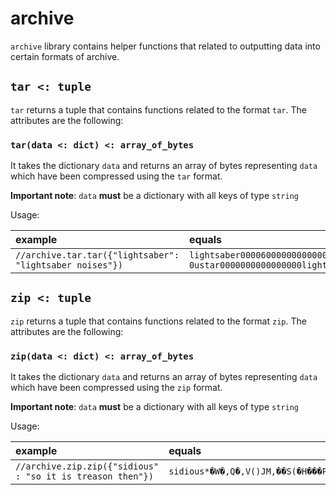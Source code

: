 # archive

`archive` library contains helper functions that related to outputting data into
certain formats of archive.

## `tar <: tuple`

`tar` returns a tuple that contains functions related to the format `tar`. The
attributes are the following:

### `tar(data <: dict) <: array_of_bytes`

It takes the dictionary `data` and returns an array of bytes representing `data`
which have been compressed using the `tar` format.

**Important note**: `data` **must** be a dictionary with all keys of type `string`

Usage:

| example | equals |
|:-|:-|
| `//archive.tar.tar({"lightsaber": "lightsaber noises"})` | `lightsaber0000600000000000000000000000002100000000000011235 0ustar0000000000000000lightsaber noises` |

## `zip <: tuple`

`zip` returns a tuple that contains functions related to the format `zip`. The
attributes are the following:

### `zip(data <: dict) <: array_of_bytes`

It takes the dictionary `data` and returns an array of bytes representing `data`
which have been compressed using the `zip` format.

**Important note**: `data` **must** be a dictionary with all keys of type `string`

Usage:

| example | equals |
|:-|:-|
| `//archive.zip.zip({"sidious" : "so it is treason then"})` | `sidious*�W�,Q�,V()JM,��S(�H���P˘l(˘l(sidiousPK5P` |
